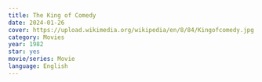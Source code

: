```yaml
---
title: The King of Comedy
date: 2024-01-26
cover: https://upload.wikimedia.org/wikipedia/en/8/84/Kingofcomedy.jpg
category: Movies
year: 1982
star: yes
movie/series: Movie
language: English
---
```






